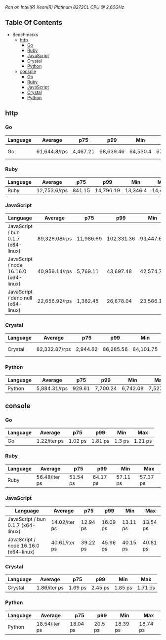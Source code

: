 *Ran on Intel(R) Xeon(R) Platinum 8272CL CPU @ 2.60GHz*

## Table Of Contents

- Benchmarks
   - [http](#http)
      - [Go](#http-go)
      - [Ruby](#http-ruby)
      - [JavaScript](#http-javascript)
      - [Crystal](#http-crystal)
      - [Python](#http-python)
   - [console](#console)
      - [Go](#console-go)
      - [Ruby](#console-ruby)
      - [JavaScript](#console-javascript)
      - [Crystal](#console-crystal)
      - [Python](#console-python)

## http
### <a name="http-go">Go</a>

| Language | Average      | p75      | p99       | Min      | Max       | Latency   |
| -------- | ------------ | -------- | --------- | -------- | --------- | --------- |
| Go       | 61,644.8/rps | 4,467.21 | 68,639.46 | 64,530.4 | 67,940.82 | 809.08 ns |

### <a name="http-ruby">Ruby</a>

| Language | Average      | p75    | p99       | Min      | Max      | Latency |
| -------- | ------------ | ------ | --------- | -------- | -------- | ------- |
| Ruby     | 12,753.6/rps | 841.15 | 14,796.19 | 13,346.4 | 14,460.6 | 3.92 µs |

### <a name="http-javascript">JavaScript</a>

| Language                              | Average       | p75       | p99        | Min       | Max        | Latency   |
| ------------------------------------- | ------------- | --------- | ---------- | --------- | ---------- | --------- |
| JavaScript / bun 0.1.7 (x64-linux)    | 89,326.08/rps | 11,986.69 | 102,331.36 | 93,447.68 | 101,804.15 | 557.64 ns |
| JavaScript / node 16.16.0 (x64-linux) | 40,959.14/rps | 5,769.11  | 43,697.48  | 42,574.73 | 43,252.48  | 1.22 µs   |
| JavaScript / deno null (x64-linux)    | 22,656.92/rps | 1,382.45  | 26,678.04  | 23,566.11 | 25,170.82  | 2.2 µs    |

### <a name="http-crystal">Crystal</a>

| Language | Average       | p75      | p99       | Min       | Max       | Latency   |
| -------- | ------------- | -------- | --------- | --------- | --------- | --------- |
| Crystal  | 82,332.87/rps | 2,944.62 | 86,285.56 | 84,101.75 | 85,026.94 | 605.91 ns |

### <a name="http-python">Python</a>

| Language | Average      | p75    | p99      | Min      | Max      | Latency |
| -------- | ------------ | ------ | -------- | -------- | -------- | ------- |
| Python   | 5,884.31/rps | 929.61 | 7,700.24 | 6,742.08 | 7,527.11 | 8.78 µs |

## console
### <a name="console-go">Go</a>

| Language | Average      | p75     | p99     | Min    | Max     |
| -------- | ------------ | ------- | ------- | ------ | ------- |
| Go       | 1.22/iter ps | 1.02 ps | 1.81 ps | 1.3 ps | 1.21 ps |

### <a name="console-ruby">Ruby</a>

| Language | Average       | p75      | p99      | Min      | Max      |
| -------- | ------------- | -------- | -------- | -------- | -------- |
| Ruby     | 56.48/iter ps | 51.54 ps | 64.17 ps | 57.11 ps | 57.37 ps |

### <a name="console-javascript">JavaScript</a>

| Language                              | Average       | p75      | p99      | Min      | Max      |
| ------------------------------------- | ------------- | -------- | -------- | -------- | -------- |
| JavaScript / bun 0.1.7 (x64-linux)    | 14.02/iter ps | 12.94 ps | 16.09 ps | 13.11 ps | 13.54 ps |
| JavaScript / node 16.16.0 (x64-linux) | 40.61/iter ps | 39.22 ps | 45.96 ps | 40.15 ps | 40.81 ps |

### <a name="console-crystal">Crystal</a>

| Language | Average      | p75     | p99     | Min     | Max     |
| -------- | ------------ | ------- | ------- | ------- | ------- |
| Crystal  | 1.86/iter ps | 1.69 ps | 2.45 ps | 1.85 ps | 1.71 ps |

### <a name="console-python">Python</a>

| Language | Average       | p75      | p99     | Min      | Max      |
| -------- | ------------- | -------- | ------- | -------- | -------- |
| Python   | 18.54/iter ps | 18.04 ps | 20.5 ps | 18.39 ps | 18.74 ps |

